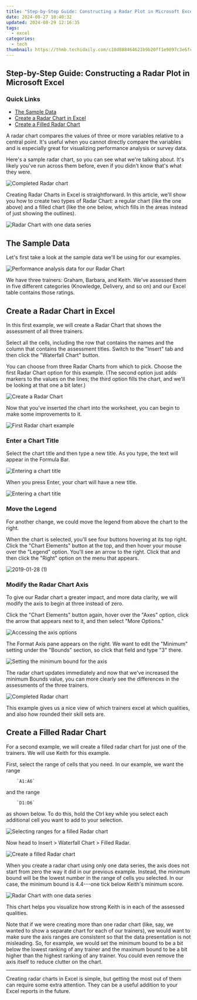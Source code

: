 ```yaml
---
title: "Step-by-Step Guide: Constructing a Radar Plot in Microsoft Excel"
date: 2024-08-27 10:40:32
updated: 2024-08-29 12:16:35
tags:
  - excel
categories:
  - tech
thumbnail: https://thmb.techidaily.com/c18d888464621b9b20ff1e9897c3e6fc08590ad7205eab6f350d2eff8745d04c.jpg
---
```


## Step-by-Step Guide: Constructing a Radar Plot in Microsoft Excel

### Quick Links

* [The Sample Data](https://win-solutions.techidaily.com/troubleshooting-dolby-atmos-issues-in-windows-11-and-10/)
* [Create a Radar Chart in Excel](https://remote-screen-capture.techidaily.com/updated-2024-approved-zero-price-windows-desktop-snapping-tutorials/)
* [Create a Filled Radar Chart](https://android-location.techidaily.com/for-people-wanting-to-mock-gps-on-xiaomi-14-devices-drfone-by-drfone-virtual/)

 A radar chart compares the values of three or more variables relative to a central point. It's useful when you cannot directly compare the variables and is especially great for visualizing performance analysis or survey data.

 Here's a sample radar chart, so you can see what we're talking about. It's likely you've run across them before, even if you didn't know that's what they were.

![Completed Radar chart](https://static1.howtogeekimages.com/wordpress/wp-content/uploads/2019/01/completed-radar-chart.png) 

 Creating Radar Charts in Excel is straightforward. In this article, we'll show you how to create two types of Radar Chart: a regular chart (like the one above) and a filled chart (like the one below, which fills in the areas instead of just showing the outlines).

![Radar Chart with one data series](https://static1.howtogeekimages.com/wordpress/wp-content/uploads/2019/01/radar-chart-one-series.png) 

##  The Sample Data

 Let's first take a look at the sample data we'll be using for our examples.

![Performance analysis data for our Radar Chart](https://static1.howtogeekimages.com/wordpress/wp-content/uploads/2019/01/the-data.png) 

 We have three trainers: Graham, Barbara, and Keith. We've assessed them in five different categories (Knowledge, Delivery, and so on) and our Excel table contains those ratings.

##  Create a Radar Chart in Excel

 In this first example, we will create a Radar Chart that shows the assessment of all three trainers.

 Select all the cells, including the row that contains the names and the column that contains the assessment titles. Switch to the "Insert" tab and then click the "Waterfall Chart" button.

 You can choose from three Radar Charts from which to pick. Choose the first Radar Chart option for this example. (The second option just adds markers to the values on the lines; the third option fills the chart, and we'll be looking at that one a bit later.)

![Create a Radar Chart](https://static1.howtogeekimages.com/wordpress/wp-content/uploads/2019/01/create-radar-1.png) 

 Now that you've inserted the chart into the worksheet, you can begin to make some improvements to it.

![First Radar chart example](https://static1.howtogeekimages.com/wordpress/wp-content/uploads/2019/01/first-radar-chart.png) 

###  Enter a Chart Title

 Select the chart title and then type a new title. As you type, the text will appear in the Formula Bar.

![Entering a chart title](https://static1.howtogeekimages.com/wordpress/wp-content/uploads/2019/01/chart-title.png) 

 When you press Enter, your chart will have a new title.

![Entering a chart title](https://static1.howtogeekimages.com/wordpress/wp-content/uploads/2019/01/chart-title.png) 

###  Move the Legend

 For another change, we could move the legend from above the chart to the right.

 When the chart is selected, you'll see four buttons hovering at its top right. Click the "Chart Elements" button at the top, and then hover your mouse over the "Legend" option. You'll see an arrow to the right. Click that and then click the "Right" option on the menu that appears.

![2019-01-28 (1)](https://static1.howtogeekimages.com/wordpress/wp-content/uploads/2019/01/2019-01-28-1.png) 

###  Modify the Radar Chart Axis

 To give our Radar chart a greater impact, and more data clarity, we will modify the axis to begin at three instead of zero.

 Click the "Chart Elements" button again, hover over the "Axes" option, click the arrow that appears next to it, and then select "More Options."

![Accessing the axis options](https://static1.howtogeekimages.com/wordpress/wp-content/uploads/2019/01/axis-options.png) 

 The Format Axis pane appears on the right. We want to edit the "Minimum" setting under the "Bounds" section, so click that field and type "3" there.

![Setting the minimum bound for the axis](https://static1.howtogeekimages.com/wordpress/wp-content/uploads/2019/01/setting-minimum-bound-1.png) 

 The radar chart updates immediately and now that we've increased the minimum Bounds value, you can more clearly see the differences in the assessments of the three trainers.

![Completed Radar chart](https://static1.howtogeekimages.com/wordpress/wp-content/uploads/2019/01/completed-radar-chart.png) 

 This example gives us a nice view of which trainers excel at which qualities, and also how rounded their skill sets are.

##  Create a Filled Radar Chart

 For a second example, we will create a filled radar chart for just one of the trainers. We will use Keith for this example.

 First, select the range of cells that you need. In our example, we want the range

        `A1:A6`
    
 and the range

        `D1:D6`
    
 as shown below. To do this, hold the Ctrl key while you select each additional cell you want to add to your selection.

![Selecting ranges for a filled Radar chart](https://static1.howtogeekimages.com/wordpress/wp-content/uploads/2019/01/selecting-cell-ranges.png) 

 Now head to Insert > Waterfall Chart > Filled Radar.

![Create a filled Radar chart](https://static1.howtogeekimages.com/wordpress/wp-content/uploads/2019/01/filled-radar.png) 

 When you create a radar chart using only one data series, the axis does not start from zero the way it did in our previous example. Instead, the minimum bound will be the lowest number in the range of cells you selected. In our case, the minimum bound is 4.4---one tick below Keith's minimum score.

![Radar Chart with one data series](https://static1.howtogeekimages.com/wordpress/wp-content/uploads/2019/01/radar-chart-one-series.png) 

 This chart helps you visualize how strong Keith is in each of the assessed qualities.

 Note that if we were creating more than one radar chart (like, say, we wanted to show a separate chart for each of our trainers), we would want to make sure the axis ranges are consistent so that the data presentation is not misleading. So, for example, we would set the minimum bound to be a bit below the lowest ranking of any trainer and the maximum bound to be a bit higher than the highest ranking of any trainer. You could even remove the axis itself to reduce clutter on the chart.

---

 Creating radar charts in Excel is simple, but getting the most out of them can require some extra attention. They can be a useful addition to your Excel reports in the future.

<ins class="adsbygoogle"
     style="display:block"
     data-ad-format="autorelaxed"
     data-ad-client="ca-pub-7571918770474297"
     data-ad-slot="1223367746"></ins>



<ins class="adsbygoogle"
     style="display:block"
     data-ad-client="ca-pub-7571918770474297"
     data-ad-slot="8358498916"
     data-ad-format="auto"
     data-full-width-responsive="true"></ins>
